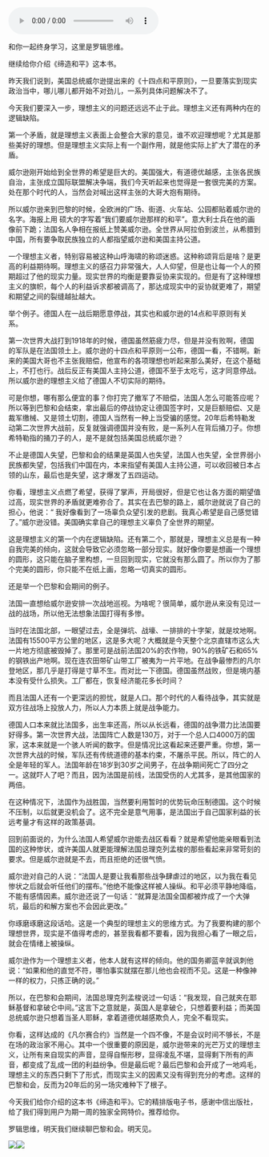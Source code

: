 <audio src="http://igetoss.cdn.igetget.com/mp3/201810/17/201810172044416171144259.mp3" controls="controls">您的浏览器不支持 audio 标签。</audio><p>和你一起终身学习，这里是罗辑思维。<br></p><p>继续给你介绍《缔造和平》这本书。</p><p>昨天我们说到，美国总统威尔逊提出来的《十四点和平原则》，一旦要落实到现实政治当中，哪儿哪儿都开始不对劲儿，一系列具体问题解决不了。</p><p>今天我们要深入一步，理想主义的问题还远远不止于此。理想主义还有两种内在的逻辑缺陷。</p><p>第一个矛盾，就是理想主义表面上会整合大家的意见，谁不欢迎理想呢？尤其是那些美好的理想。但是理想主义实际上有一个副作用，就是他实际上扩大了潜在的矛盾。</p><p>威尔逊刚开始给到全世界的希望是巨大的。美国强大，有道德优越感，主张各民族自治，主张成立国际联盟解决争端，我们今天听起来也觉得是一套很完美的方案。处在那个时代的人，当然会对喊出这样主张的大哥大抱有期待。</p><p>所以威尔逊来到巴黎的时候，全欧洲的广场、街道、火车站、公园都贴着威尔逊的名字。海报上用 硕大的字写着“我们要威尔逊那样的和平”。意大利士兵在他的画像前下跪；法国名人争相在报纸上赞美威尔逊。全世界从阿拉伯到波兰，从希腊到中国，所有要争取民族独立的人都指望威尔逊和美国主持公道。</p><p>一个理想主义者，特别容易被这种山呼海啸的称颂迷惑。这种称颂背后是啥？是更高的利益期待啊。理想主义的感召力非常强大，人人仰望，但是也让每一个人的预期超过了他的现实力量。现实世界的均衡是要靠妥协来实现的。但是有了这种理想主义的旗帜，每个人的利益诉求都被调高了，那达成现实中的妥协就更难了，期望和期望之间的裂缝越扯越大。</p><p>举个例子。德国人在一战后期愿意停战，其实也和威尔逊的14点和平原则有关系。</p><p>第一次世界大战打到1918年的时候，德国虽然筋疲力尽，但是并没有败啊，德国的军队是在法国领土上。威尔逊的十四点和平原则一公布，德国一看，不错啊。新来的美国大哥也不主张我赔偿，他宣布的各项理想也听起来那么美好，在这个基础上，不打也行。战后反正有美国人主持公道，德国不至于太吃亏，这才同意停战。所以威尔逊的理想主义给了德国人不切实际的期待。</p><p>可是你想，哪有那么便宜的事？你打完了撤军了不赔偿，法国人怎么可能答应呢？所以等到巴黎和会结束，拿出最后的停战协定让德国签字时，又是巨额赔偿、又是裁军缴械、又是领土切割，德国人当然有一种上当受骗的感觉。20年后希特勒发动第二次世界大战前，反复就强调德国并没有败，是一系列人在背后捅刀子。你想希特勒指的捅刀子的人，是不是就包括美国总统威尔逊？</p><p>不止是德国人失望，巴黎和会的结果是英国人也失望，法国人也失望，全世界弱小民族都失望，包括我们中国在内，本来指望有美国人主持公道，可以收回被日本占领的山东，最后也是失望，这才爆发了五四运动。</p><p>你看，理想主义点燃了希望，获得了掌声，开局很好，但是它也让各方面的期望值过高，现实世界的矛盾就更难弥合了。其实在去巴黎的路上，威尔逊就说了自己的担心，他说：“ 我好像看到了一场辜负众望引发的悲剧。我真心希望是自己感觉错了。”威尔逊没错。美国确实拿自己的理想主义辜负了全世界的期望。</p><p>这是理想主义的第一个内在逻辑缺陷。还有第二个，那就是，理想主义总是有一种自我完美的倾向，这就会导致它必须忽略一部分现实。就好像你要是想画一个理想的圆形，这只能在脑子里构想，一旦回到现实，它就没有那么圆了。所以你为了那个完美的圆形，你只能不在纸上画，忽略一切真实的圆形。</p><p>还是举一个巴黎和会期间的例子。</p><p>法国一直想给威尔逊安排一次战地巡视。为啥呢？很简单，威尔逊从来没有见过一战的战场，所以他无法想象法国打得有多惨。</p><p>当时在法国北部，一眼望过去，全是弹坑、战壕、一排排的十字架，就是坟地啊。法国有15500平方公里的地区，这是多大呢？大概就是今天整个北京直辖市这么大一片地方彻底被毁掉了。那里可是战前法国20%的农作物，90%的铁矿石和65%的钢铁出产地啊。现在连农田带矿山带工厂被夷为一片平地。在战争最惨烈的凡尔登地区，那几乎是打得是寸草不生。而对比一下德国。德国虽然战败，但是境内基本没有受什么损失。工厂都在，恢复经济能花多长时间？</p><p>而且法国人还有一个更深远的担忧，就是人口。那个时代的人看待战争，其实就是双方往战场上投放人力，所以人力本质上就是战争能力。</p><p>德国人口本来就比法国多，出生率还高，所以从长远看，德国的战争潜力比法国要好得多。第一次世界大战，法国阵亡人数是130万，对于一个总人口4000万的国家，这本来就是一个骇人听闻的数字。但是情况比这看起来还要严重。你想，第一次世界大战的时候，军队还有传统道德的基本约束，不屠杀平民。所以，阵亡的人全是年轻的军人。法国年龄在18岁到30岁之间男子，在战争期间死亡了四分之一。这就吓人了吧？而且，因为法国是前线，法国受伤的人尤其多，是其他国家的两倍。</p><p>在这种情况下，法国作为战胜国，当然要利用暂时的优势玩命压制德国。这个时候不压制，以后就更没机会了。这不完全是意气用事，是法国出于自己国家利益的长远考量才有这样的政策基调。</p><p>回到前面说的，为什么法国人希望威尔逊能去战区看看？就是希望他能亲眼看到法国的这种惨状，或许美国人就更能理解法国总理克列孟梭的那些看起来非常苛刻的要求。但是威尔逊就是不去，而且拒绝的还很气愤。</p><p>威尔逊对自己的人说：“法国人是要让我看那些战争肆虐过的地区，以为我在看见惨状之后就会听任他们的摆布。”他绝不能像这样被人操纵。和平必须平静地降临，不能有感情因素。威尔逊还说了一句话：“就算是法国全国都被炸成了一个大弹坑，最后的和解方案也不会因此更改。”</p><p>你琢磨琢磨这段话哈。这是一个典型的理想主义的思维方式。为了我要构建的那个理想世界，现实是不值得考虑的，甚至我看都不要看，因为我担心看了一眼之后，就会在情绪上被操纵。</p><p>威尔逊作为一个理想主义者，他本人就有这样的倾向。他的国务卿蓝辛就讽刺他说：“如果和他的直觉不符，哪怕事实就摆在那儿他也会视而不见。这是一种像神一样的权力，只拣正确的说。”</p><p>所以，在巴黎和会期间，法国总理克列孟梭说过一句话：“我发现，自己就夹在耶稣基督和拿破仑中间。”这言下之意就是，英国人是拿破仑，只想着要利益；而美国总统威尔逊只想着当圣人耶稣，拿着道德优越感欺负人，完全不看现实。</p><p>你看，这样达成的《凡尔赛合约》当然是一个四不像，不是会议时间不够长，不是在场的政治家不用心。其中一个很重要的原因是，威尔逊带来的光芒万丈的理想主义，让所有来自现实的声音，显得自惭形秽，显得凌乱不堪，显得剩下所有的声音，都变成了乱成一团的利益纷争。但是最后呢？最后巴黎和会开成了一地鸡毛，理想主义的东西只剩下了形式，而现实主义的因素又没有得到充分的考虑。这样的巴黎和会，反而为20年后的另一场灾难种下了根子。</p><p>今天我们给你介绍的这本书《缔造和平》。它的精排版电子书，感谢中信出版社，给了我们得到用户为期一周的独家全网特价。推荐给你。</p><p> </p><p>罗辑思维，明天我们继续聊巴黎和会。明天见。</p><img src="https://piccdn.igetget.com/img/201810/17/201810172047196705564810.jpg" /><img src="https://piccdn.igetget.com/img/201810/17/201810172047271209733406.jpg" />